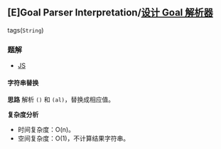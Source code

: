 ## [E]Goal Parser Interpretation/[设计 Goal 解析器](https://leetcode-cn.com/problems/goal-parser-interpretation/)
tags(`String`)

### 题解
+ [JS](../../ts/1792/1678.js)
#### 字符串替换
**思路**
解析 `()` 和 `(al)`，替换成相应值。  

**复杂度分析**
+ 时间复杂度：O(n)。
+ 空间复杂度：O(1)，不计算结果字符串。
